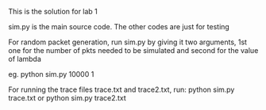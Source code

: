 This is the solution for lab 1

sim.py is the main source code. The other codes are just for testing 

For random packet generation, run sim.py by giving it two arguments, 1st one for the number of pkts needed to be simulated and second for the value of lambda

eg. python sim.py 10000 1

For running the trace files trace.txt and trace2.txt,
run: python sim.py trace.txt
or   python sim.py trace2.txt
